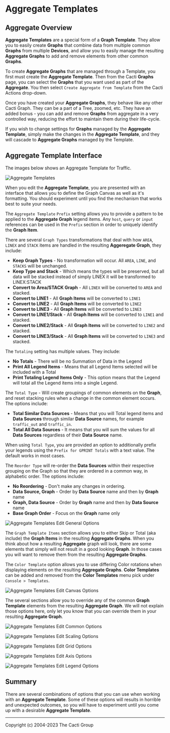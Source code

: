 # Aggregate Templates

## Aggregate Overview

**Aggregate Templates** are a special form of a **Graph Template**. They allow
you to easily create **Graphs** that combine data from multiple common
**Graphs** from multiple **Devices**, and allow you to easily manage the
resulting **Aggregate Graphs** to add and remove elements from other common
**Graphs**.

To create **Aggregate Graphs** that are managed through a Template, you first
must create the **Aggregate Template**. Then from the Cacti **Graphs** page, you
can select the **Graphs** that you want used as part of the **Aggregate**. You
then select `Create Aggregate from Template` from the Cacti Actions drop-down.

Once you have created your **Aggregate Graphs**, they behave like any other
Cacti Graph. They can be a part of a Tree, zoomed, etc. They have an added
bonus - you can add and remove **Graphs** from aggregate in a very controlled
way, reducing the effort to maintain them during their life-cycle.

If you wish to change settings for **Graphs** managed by the **Aggregate
Template**, simply make the changes in the **Aggregate Template**, and they will
cascade to **Aggregate Graphs** managed by the Template.

## Aggregate Template Interface

The images below shows an Aggregate Template for Traffic.

![Aggregate Templates](images/aggregate-templates.png)

When you edit the **Aggregate Template**, you are presented with an interface
that allows you to define the Graph Canvas as well as it's formatting. You
should experiment until you find the mechanism that works best to suite your
needs.

The `Aggregate Template` `Prefix` setting allows you to provide a pattern to be
applied to the **Aggregate Graph** legend items. Any `host`, `query` or `input`
references can be used in the `Prefix` section in order to uniquely identify the
**Graph Item**.

There are several `Graph Types` transformations that deal with how `AREA`,
`LINEX` and `STACK` items are handled in the resulting **Aggeregate Graph**,
they include:

- **Keep Graph Types** - No transformation will occur. All `AREA`, `LINE`, and
  `STACKS` will be unchanged.
- **Keep Type and Stack** - Which means the types will be preserved, but all
  data will be stacked instead of simply LINEX it will be transformed to
  LINEX:STACK
- **Convert to Area/STACK Graph** - All `LINEX` will be converted to `AREA` and
  stacked.
- **Convert to LINE1** - All **Graph Items** will be converted to `LINE1`
- **Convert to LINE2** - All **Graph Items** will be converted to `LINE2`
- **Convert to LINE3** - All **Graph Items** will be converted to `LINE3`
- **Convert to LINE1/Stack** - All **Graph Items** will be converted to `LINE1`
  and stacked.
- **Convert to LINE2/Stack** - All **Graph Items** will be converted to `LINE2`
  and stacked.
- **Convert to LINE3/Stack** - All **Graph Items** will be converted to `LINE3`
  and stacked.

The `Totaling` setting has multiple values. They include:

- **No Totals** - There will be no Summation of Data in the Legend
- **Print All Legend Items** - Means that all Legend Items selected will be
  included with a Total
- **Print Totaling Legend Items Only** - This option means that the Legend will
  total all the Legend items into a single Legend.

The `Total Type` - Will create groupings of common elements on the **Graph**,
and reset stacking rules when a change in the common element occurs. The options
include:

- **Total Similar Data Sources** - Means that you will Total legend items and
  **Data Sources** through similar **Data Source** names, for example
  `traffic_out` and `traffic_in`.
- **Total All Data Sources** - It means that you will sum the values for all
  **Data Sources** regardless of their **Data Source** name.

When using `Total Type`, you are provided an option to additionally prefix your
legends using the `Prefix for GPRINT Totals` with a text value. The default
works in most cases.

The `Reorder Type` will re-order the **Data Sources** within their respective
grouping on the Graph so that they are ordered in a common way, in alphabetic
order. The options include:

- **No Reordering** - Don't make any changes in ordering.
- **Data Source, Graph** - Order by **Data Source** name and then by **Graph**
  name
- **Graph, Data Source** - Order by **Graph** name and then by **Data Source**
  name
- **Base Graph Order** - Focus on the **Graph** name only

![Aggregate Templates Edit General Options](images/aggregate-templates-edit1.png)

The `Graph Template Items` section allows you to either Skip or Total (aka
include) the **Graph Items** in the resulting **Aggregate Graphs**. When you
think about how a resulting **Aggregate** graph will look, there are some
elements that simply will not result in a good looking **Graph**. In those cases
you will want to remove them from the resulting **Aggregate Graphs**.

The `Color Template` option allows you to use differing Color rotations when
displaying elements on the resulting **Aggregate Graphs**. **Color Templates**
can be added and removed from the **Color Templates** menu pick under
`Console > Templates`.

![Aggregate Templates Edit Canvas Options](images/aggregate-templates-edit2.png)

The several sections allow you to override any of the common **Graph Template**
elements from the resulting **Aggregate Graph**. We will not explain those
options here, only let you know that you can override them in your resulting
**Aggregate Graph**.

![Aggregate Templates Edit Common Options](images/aggregate-templates-edit3.png)

![Aggregate Templates Edit Scaling Options](images/aggregate-templates-edit4.png)

![Aggregate Templates Edit Grid Options](images/aggregate-templates-edit5.png)

![Aggregate Templates Edit Axis Options](images/aggregate-templates-edit6.png)

![Aggregate Templates Edit Legend Options](images/aggregate-templates-edit7.png)

## Summary

There are several combinations of options that you can use when working with an
**Aggregate Template**. Some of these options will results in horrible and
unexpected outcomes, so you will have to experiment until you come up with a
desirable **Aggregate Template**.

---

Copyright (c) 2004-2023 The Cacti Group
